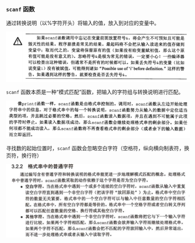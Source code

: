 ### `scanf` 函数

通过转换说明（以%字符开头）将输入的值，放入到对应的变量中。

![image-20210630001812783](%E7%AC%AC%E4%B8%89%E7%AB%A0-%E6%A0%BC%E5%BC%8F%E5%8C%96%E8%BE%93%E5%85%A5%E8%BE%93%E5%87%BA.assets/image-20210630001812783.png)

`scanf` 函数本质是一种“模式匹配”函数，把输入的字符组与转换说明进行匹配。

![image-20210630002315948](%E7%AC%AC%E4%B8%89%E7%AB%A0-%E6%A0%BC%E5%BC%8F%E5%8C%96%E8%BE%93%E5%85%A5%E8%BE%93%E5%87%BA.assets/image-20210630002315948.png)	

寻找数的起始位置时，`scanf` 函数会忽略空白字符（空格符，纵向横向制表符，换页符，换行符）

![image-20210630002947677](%E7%AC%AC%E4%B8%89%E7%AB%A0-%E6%A0%BC%E5%BC%8F%E5%8C%96%E8%BE%93%E5%85%A5%E8%BE%93%E5%87%BA.assets/image-20210630002947677.png)





